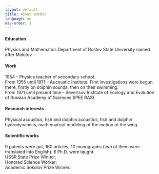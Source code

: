 ```yaml
---
layout: default
title: About author
language: en
nav-order: 1
---
```

#### Education
Physics and Mathematics Department of Rostov State University named after Molotov

#### Work
1954  – Physics teacher of secondary school.  
From 1955  until 1971  – Aucoustic Institute. First investigations were begun there, firstly on dolphin sounds, then on their swimming.  
From 1971 until present time  – Severtsov Institute of Ecology and Evolution of Russian Academy of Sciences (IPEE RAS).

#### Research interests
Physical acoustics, fish and dolphin acoustics, fish and dolphin hydrodynamics, mathematical modeling of the motion of the wing.

#### Scientific works
9 patents were got, 160 articles, 10 monographs (two of them were translated into English). 6 Ph.D. were taught.  
USSR State Prize Winner;  
Honored Science Worker;  
Academic Sokolov Prize Winner.